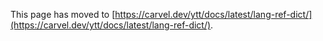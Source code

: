 This page has moved to [https://carvel.dev/ytt/docs/latest/lang-ref-dict/](https://carvel.dev/ytt/docs/latest/lang-ref-dict/).
